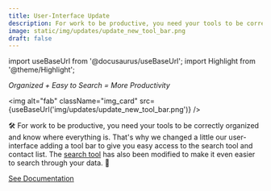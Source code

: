 ```yaml
---
title: User-Interface Update
description: For work to be productive, you need your tools to be correctly organized and know where everything is. That's why we changed a little our user-interface to include a tool bar which includes easy access to the search tool. The search tool has also been modified to make it even easier to search through your data.
image: static/img/updates/update_new_tool_bar.png
draft: false
---
```


import useBaseUrl from '@docusaurus/useBaseUrl'; 
import Highlight from '@theme/Highlight';

<div className="align-center">
<div className="card">
<div className="card__header">

<span className="hero__subtitle"><em>

Organized + Easy to Search = More Productivity

</em></span>

</div>
<div className="card__image">

<img alt="fab" className="img_card" src={useBaseUrl('img/updates/update_new_tool_bar.png')} />
<br/>

</div>
<div className="card__body">

🛠 For work to be productive, you need your tools to be correctly organized and know where everything is. That's why we changed a little our user-interface adding a tool bar to give you easy access to the search tool and contact list. The [search tool](/docs/documentation/client/client_search) has also been modified to make it even easier to search through your data.  🔎 

</div>
<div className="card__footer text-center align-padding-center">

<a className="button button--info button--block" href="/docs/documentation/client/layout">See Documentation</a>
<br/>

</div>
</div>
</div>
